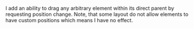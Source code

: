 I add an ability to drag any arbitrary element within its direct parent by requesting position change.
Note, that some layout do not allow elements to have custom positions which means I have no effect.